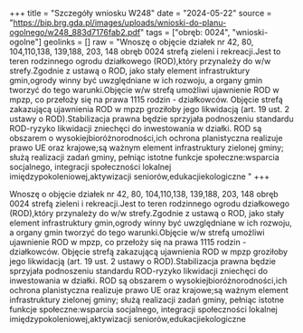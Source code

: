 +++
title = "Szczegóły wniosku W248"
date = "2024-05-22"
source = "https://bip.brg.gda.pl/images/uploads/wnioski-do-planu-ogolnego/w248_883d7176fab2.pdf"
tags = ["obręb: 0024", "wnioski-ogolne"]
geolinks = []
raw = "Wnoszę o objęcie działek nr 42, 80, 104,110,138, 139,188, 203, 148 obręb 0024 strefą zieleni i rekreacji.Jest to teren rodzinnego ogrodu działkowego (ROD),który przynależy do w/w strefy.Zgodnie z ustawą o ROD, jako stały element infrastruktury gmin,ogrody winny być uwzględniane w ich rozwoju, a organy gmin tworzyć do tego warunki.Objęcie w/w strefą umożliwi ujawnienie ROD w mpzp, co przełoży się na prawa 1115 rodzin - działkowców. Objęcie strefą zakazującą ujawnienia ROD w mpzp groziłoby jego likwidacją (art. 19 ust. 2 ustawy o ROD).Stabilizacja prawna będzie sprzyjała podnoszeniu standardu ROD-ryzyko likwidacji zniechęci do inwestowania w działki. ROD są obszarem o wysokiejbioróżnorodności,ich ochrona planistyczna realizuje prawo UE oraz krajowe;są ważnym element infrastruktury zielonej gminy; służą realizacji zadań gminy, pełniąc istotne funkcje społeczne:wsparcia socjalnego, integracji społeczności lokalnej imiędzypokoleniowej,aktywizacji seniorów,edukacjiekologiczne "
+++

Wnoszę o objęcie działek nr 42, 80, 104,110,138, 139,188, 203, 148 obręb 0024
strefą zieleni i rekreacji.Jest to teren rodzinnego ogrodu działkowego (ROD),który przynależy do
w/w strefy.Zgodnie z ustawą o ROD, jako stały element infrastruktury gmin,ogrody winny być
uwzględniane w ich rozwoju, a organy gmin tworzyć do tego warunki.Objęcie w/w strefą
umożliwi ujawnienie ROD w mpzp, co przełoży się na prawa 1115 rodzin - działkowców. Objęcie
strefą zakazującą ujawnienia ROD w mpzp groziłoby jego likwidacją (art. 19 ust. 2 ustawy o
ROD).Stabilizacja prawna będzie sprzyjała podnoszeniu standardu ROD-ryzyko likwidacji
zniechęci do inwestowania w działki. ROD są obszarem o wysokiejbioróżnorodności,ich ochrona
planistyczna realizuje prawo UE oraz krajowe;są ważnym element infrastruktury zielonej gminy;
służą realizacji zadań gminy, pełniąc istotne funkcje społeczne:wsparcia socjalnego, integracji
społeczności lokalnej imiędzypokoleniowej,aktywizacji seniorów,edukacjiekologiczne



